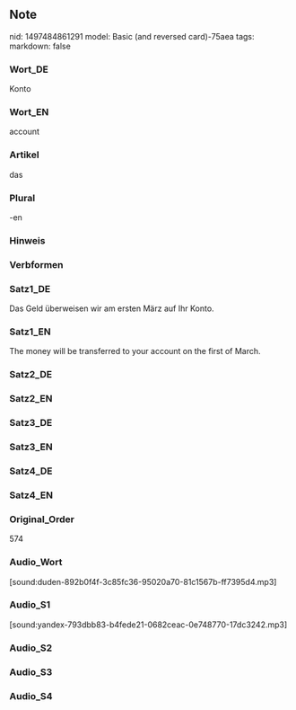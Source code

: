 ## Note
nid: 1497484861291
model: Basic (and reversed card)-75aea
tags: 
markdown: false

### Wort_DE
Konto

### Wort_EN
account

### Artikel
das

### Plural
-en

### Hinweis


### Verbformen


### Satz1_DE
Das Geld überweisen wir am ersten März auf Ihr Konto.

### Satz1_EN
The money will be transferred to your account on the first of March.

### Satz2_DE


### Satz2_EN


### Satz3_DE


### Satz3_EN


### Satz4_DE


### Satz4_EN


### Original_Order
574

### Audio_Wort
[sound:duden-892b0f4f-3c85fc36-95020a70-81c1567b-ff7395d4.mp3]

### Audio_S1
[sound:yandex-793dbb83-b4fede21-0682ceac-0e748770-17dc3242.mp3]

### Audio_S2


### Audio_S3


### Audio_S4

